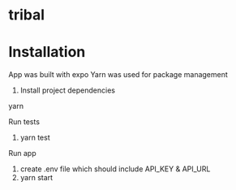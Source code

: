 # tribal

# Installation

App was built with expo
Yarn was used for package management

1. Install project dependencies

yarn 

Run tests

1. yarn test

Run app

1. create .env file which should include API_KEY & API_URL
2. yarn start
